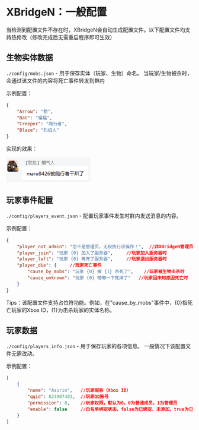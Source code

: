 # XBridgeN：一般配置
当检测到配置文件不存在时，XBridgeN会自动生成配置文件。以下配置文件均支持热修改（修改完成后无需重启程序即可生效）

## 生物实体数据
`./config/mobs.json` - 用于保存实体（玩家、生物）命名。
当玩家/生物被杀时，会通过该文件的内容将死亡事件转发到群内

示例配置：
```json
{
	"Arrow": "箭",
	"Bat": "蝙蝠",
	"Creeper": "爬行者",
	"Blaze": "烈焰人"
}
```
实现的效果：

![09](../../img/xbn/event_0.png)

## 玩家事件配置


`./config/players_event.json` - 配置玩家事件发生时群内发送消息的内容。

示例配置：
```json
{
	"player_not_admin": "您不是管理员，无权执行该操作！",	//非XBridgeN管理员时
	"player_join": "玩家 {0} 加入了服务器",		//玩家加入服务器时
	"player_left": "玩家 {0} 离开了服务器",		//玩家退出服务器时
	"player_die": {		//玩家死亡事件
		"cause_by_mobs": "玩家 {0} 被 {1} 杀死了",	//玩家被生物击杀时
		"cause_unknown": "玩家 {0} 啪唧一下死掉了"	//玩家因未知原因死亡时
	}
}
```
Tips：该配置文件支持占位符功能。例如，在"cause_by_mobs"事件中，{0}指死亡玩家的Xbox ID，{1}为击杀玩家的实体名称。

## 玩家数据

`./config/players_info.json` - 用于保存玩家的各项信息。
一般情况下该配置文件无需改动。

示例配置：
```json
[
	{
		"name": "Asurin",	//玩家昵称（Xbox ID）
		"qqid": 824907403,	//玩家QQ账号
		"permission": 0,	//玩家权限，默认为0。0为普通成员，1为管理员
		"enable": false		//白名单绑定状态，false为已绑定、未添加，true为已绑定、已添加
	}
]
```